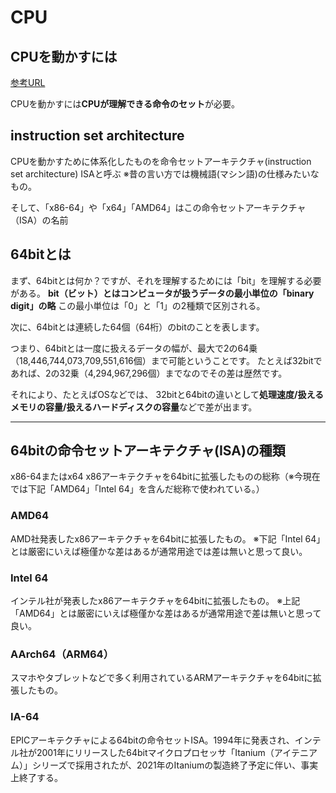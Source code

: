 # CPU

## CPUを動かすには

[参考URL](https://onoredekaiketsu.com/x86-64-x64-amd64-what-is-the-difference-between-these/)

CPUを動かすには**CPUが理解できる命令のセット**が必要。

## instruction set architecture

CPUを動かすために体系化したものを命令セットアーキテクチャ(instruction set architecture) ISAと呼ぶ
※昔の言い方では機械語(マシン語)の仕様みたいなもの。

そして、「x86-64」や「x64」「AMD64」はこの命令セットアーキテクチャ（ISA）の名前

## 64bitとは

まず、64bitとは何か？ですが、それを理解するためには「bit」を理解する必要がある。
**bit（ビット）とはコンピュータが扱うデータの最小単位の「binary digit」の略**
この最小単位は「0」と「1」の2種類で区別される。

次に、64bitとは連続した64個（64桁）のbitのことを表します。

つまり、64bitとは一度に扱えるデータの幅が、最大で2の64乗（18,446,744,073,709,551,616個）まで可能ということです。
たとえば32bitであれば、2の32乗（4,294,967,296個）までなのでその差は歴然です。

それにより、たとえばOSなどでは、
32bitと64bitの違いとして**処理速度/扱えるメモリの容量/扱えるハードディスクの容量**などで差が出ます。

---

## 64bitの命令セットアーキテクチャ(ISA)の種類

x86-64またはx64
x86アーキテクチャを64bitに拡張したものの総称（※今現在では下記「AMD64」「Intel 64」を含んだ総称で使われている。）

### AMD64

AMD社発表したx86アーキテクチャを64bitに拡張したもの。
※下記「Intel 64」とは厳密にいえば極僅かな差はあるが通常用途では差は無いと思って良い。

### Intel 64

インテル社が発表したx86アーキテクチャを64bitに拡張したもの。
※上記「AMD64」とは厳密にいえば極僅かな差はあるが通常用途で差は無いと思って良い。

### AArch64（ARM64）

スマホやタブレットなどで多く利用されているARMアーキテクチャを64bitに拡張したもの。

### IA-64

EPICアーキテクチャによる64bitの命令セットISA。1994年に発表され、インテル社が2001年にリリースした64bitマイクロプロセッサ「Itanium（アイテニアム）」シリーズで採用されたが、2021年のItaniumの製造終了予定に伴い、事実上終了する。
